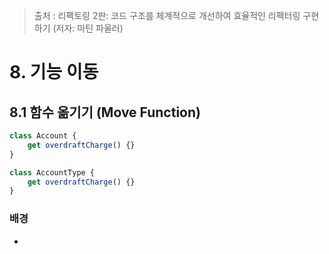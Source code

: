 > 출처 : 리팩토링 2판: 코드 구조를 체계적으로 개선하여 효율적인 리팩터링 구현하기 (저자: 마틴 파울러)

# 8. 기능 이동
## 8.1 함수 옮기기 (Move Function)
```javascript
class Account {
    get overdraftCharge() {}
}
```
```javascript
class AccountType {
    get overdraftCharge() {}
}
```

### 배경
- 